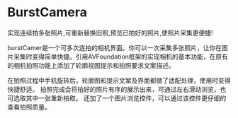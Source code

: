 # BurstCamera
实现连续拍多张照片,可重新替换旧照,预览已拍好的照片,使照片采集更便捷!

burstCamer是一个可多次连拍的相机界面。你可以一次采集多张照片，让你在图片采集时变得简单快捷。引用AVFoundation框架的实现相机的基本功能，在原有的相机拍照功能上添加了轮廓视图提示和拍照要求文案描述。

在拍照过程中手机旋转后，轮廓图和提示文案及界面都做了适配处理，使用时变得快捷舒适。
拍照完成会将拍好的照片有序的展示出来，可通过左右滑动浏览，也可选取其中一张重新拍取。
还加了一个图片浏览控件，可以通过该控件更仔细的查看拍照质量。
